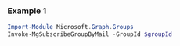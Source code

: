 ### Example 1
``` powershell
Import-Module Microsoft.Graph.Groups
Invoke-MgSubscribeGroupByMail -GroupId $groupId
```
